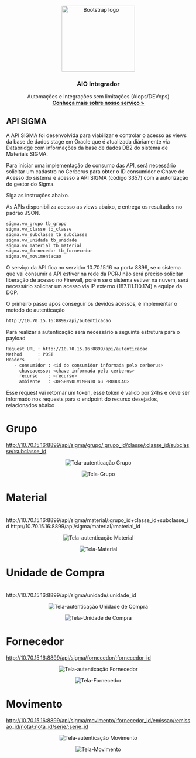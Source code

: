 <p align="center">
  <a href="https://onsac.com/">
    <img src="https://onsac.com/wp-content/uploads/2020/08/tl.png" alt="Bootstrap logo" width="200" height="180">
  </a>
</p>

<h3 align="center">AIO Integrador</h3>

<p align="center">
  Automações e Integrações sem limitações (AIops/DEVops)
  <br>
  <a href="https://onsac.com/"><strong>Conheça mais sobre nosso serviço »</strong></a>
  </p>
  
  
## API SIGMA

A API SIGMA foi desenvolvida para viabilizar e controlar o acesso as views da base de dados stage em Oracle que é atualizada diáriamente via Databridge com informações da base de dados DB2 do sistema de Materiais SIGMA.

Para iniciar uma implementação de consumo das API, será necessário solicitar um cadastro no Cerberus para obter o ID consumidor e Chave de Acesso do sistema e acesso a API SIGMA (código 3357) com a autorização do gestor do Sigma.

Siga as instruções abaixo. 

As APIs disponibiliza acesso as views abaixo, e entrega os resultados no padrão JSON.

```sh 
sigma.vw_grupo tb_grupo
sigma.vw_classe tb_classe
sigma.vw_subclasse tb_subclasse
sigma.vw_unidade tb_unidade
sigma.vw_material tb_material
sigma.vw_fornecedor tb_fornecedor
sigma.vw_movimentacao
```

O serviço da API fica no servidor 10.70.15.16 na porta 8899, se o sistema que vai consumir a API estiver na rede da PCRJ não será preciso solicitar liberação de acesso no Firewall, porém se o sistema estiver na nuvem, será necessário solicitar um acesso via IP externo (187.111.110.174) a equipe da DOP.

O primeiro passo apos conseguir os devidos acessos, é implementar o metodo de autenticação

```sh
http://10.70.15.16:8899/api/autenticacao
```

Para realizar a autenticação será necessário a seguinte estrutura para o payload 

```sh
Request URL : http://10.70.15.16:8899/api/autenticacao 
Method      : POST
Headers     : 
   - consumidor : <id do consumidor informada pelo cerberus>
     chaveacesso: <chave informada pelo cerberus>
     recurso    : <recurso>
     ambiente   : <DESENVOLVIMENTO ou PRODUCAO>
```  
Esse request vai retornar um token, esse token é valido por 24hs e deve ser informado nos requests para o endpoint do recurso desejados, relacionados abaixo

# Grupo
http://10.70.15.16:8899/api/sigma/grupo/:grupo_id/classe/:classe_id/subclasse/:subclasse_id
<p align="center">
     <img src="https://github.com/onsac/APIs/blob/master/AutenticacaoGrupo.PNG" alt="Tela-autenticação Grupo" >
</p>

<p align="center">
     <img src="https://github.com/onsac/APIs/blob/master/Grupo.PNG" alt="Tela-Grupo" >
</p>

# Material
</br>
http://10.70.15.16:8899/api/sigma/material/:grupo_id+classe_id+subclasse_id
http://10.70.15.16:8899/api/sigma/material/:material_id
<p align="center">
     <img src="https://github.com/onsac/APIs/blob/master/AutenticacaoMaterial.PNG" alt="Tela-autenticação Material" >
</p>
<p align="center">
     <img src="https://github.com/onsac/APIs/blob/master/Material.PNG" alt="Tela-Material" >
</p>

# Unidade de Compra
</br>
http://10.70.15.16:8899/api/sigma/unidade/:unidade_id
<p align="center">
     <img src="https://github.com/onsac/APIs/blob/master/AutenticacaoUnidadeCompra.PNG" alt="Tela-autenticação Unidade de Compra" >
</p>

<p align="center">
     <img src="https://github.com/onsac/APIs/blob/master/UnidadeCompra.PNG" alt="Tela-Unidade de Compra" >
</p>

# Fornecedor

http://10.70.15.16:8899/api/sigma/fornecedor/:fornecedor_id
<p align="center">
     <img src="https://github.com/onsac/APIs/blob/master/AutenticacaoFornecedor.PNG" alt="Tela-autenticação Fornecedor" >
</p>
<p align="center">
     <img src="https://github.com/onsac/APIs/blob/master/Fornecedor.PNG" alt="Tela-Fornecedor" >
</p>

# Movimento

http://10.70.15.16:8899/api/sigma/movimento/:fornecedor_id/emissao/:emissao_id/nota/:nota_id/serie/:serie_id
<p align="center">
     <img src="https://github.com/onsac/APIs/blob/master/AutenticacaoMovimento.PNG" alt="Tela-autenticação Movimento" >
</p>

<p align="center">      
    <img src="https://github.com/onsac/APIs/blob/master/Movimento.PNG" alt="Tela-Movimento" >
</p>
